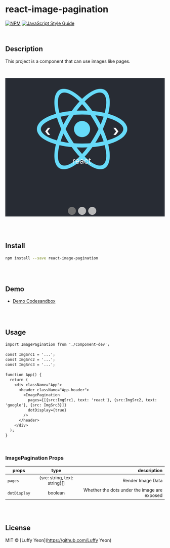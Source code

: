 # react-image-pagination

[![NPM](https://img.shields.io/npm/v/react-image-pagination.svg)](https://www.npmjs.com/package/react-image-pagination) [![JavaScript Style Guide](https://img.shields.io/badge/code_style-standard-brightgreen.svg)](https://standardjs.com)

<br>

## Description

This project is a component that can use images like pages.

<br>

![react image pagination](./images/sample.png)

<br><br>

## Install

```bash
npm install --save react-image-pagination
```

<br><br>

## Demo

- [Demo Codesandbox](https://codesandbox.io/s/brave-moon-m0uhs?fontsize=14&hidenavigation=1&theme=dark)

<br><br>

## Usage

```tsx
import ImagePagination from './component-dev';

const ImgSrc1 = '...';
const ImgSrc2 = '...';
const ImgSrc3 = '...';

function App() {
  return (
    <div className="App">
      <header className="App-header">
        <ImagePagination
          pages={[{src:ImgSrc1, text: 'react'}, {src:ImgSrc2, text: 'google'}, {src: ImgSrc3}]}
          dotDisplay={true}
        />
      </header>
    </div>
  );
}
```

<br>

### ImagePagination Props

| props | type | description |
|---|:---:|---:|
| `pages` | {src: string, text: string}[] | Render Image Data |
| `dotDisplay` | boolean | Whether the dots under the image are exposed |


<br><br>

## License

MIT © [Luffy Yeon](https://github.com/Luffy Yeon)
